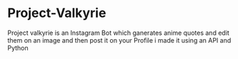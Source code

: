 # Project-Valkyrie
Project valkyrie is an Instagram Bot which ganerates anime quotes and edit them on an image and then post it on your Profile
i made it using an API and Python 
